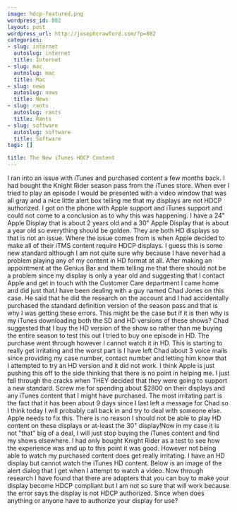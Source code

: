 ```yaml
--- 
image: hdcp-featured.png
wordpress_id: 802
layout: post
wordpress_url: http://josephcrawford.com/?p=802
categories: 
- slug: internet
  autoslug: internet
  title: Internet
- slug: mac
  autoslug: mac
  title: Mac
- slug: news
  autoslug: news
  title: News
- slug: rants
  autoslug: rants
  title: Rants
- slug: software
  autoslug: software
  title: Software
tags: []

title: The New iTunes HDCP Content
---
```

I ran into an issue with iTunes and purchased content a few months back.  I had bought the Knight Rider season pass from the iTunes store.  When ever I tried to play an episode I would be presented with a video window that was all gray and a nice little alert box telling me that my displays are not HDCP authorized.  I got on the phone with Apple support and iTunes support and could not come to a conclusion as to why this was happening.  I have a 24" Apple Display that is about 2 years old and a 30" Apple Display that is about a year old so everything should be golden.  They are both HD displays so that is not an issue.  Where the issue comes from is when Apple decided to make all of their iTMS content require HDCP displays.  I guess this is some new standard although I am not quite sure why because I have never had a problem playing any of my content in HD format at all.  After making an appointment at the Genius Bar and them telling me that there should not be a problem since my display is only a year old and suggesting that I contact Apple and get in touch with the Customer Care department I came home and did just that.I have been dealing with a guy named Chad Jones on this case.  He said that he did the research on the account and I had accidentally purchased the standard definition version of the season pass and that is why I was getting these errors.  This might be the case but if it is then why is my iTunes downloading both the SD and HD versions of these shows?  Chad suggested that I buy the HD version of the show so rather than me buying the entire season to test this out I tried to buy one episode in HD.  The purchase went through however I cannot watch it in HD.  This is starting to really get irritating and the worst part is I have left Chad about 3 voice mails since providing my case number, contact number and letting him know that I attempted to try an HD version and it did not work.  I think Apple is just pushing this off to the side thinking that there is no point in helping me.  I just fell through the cracks when THEY decided that they were going to support a new standard.  Screw me for spending about $2800 on their displays and any iTunes content that I might have purchased.  The most irritating part is the fact that it has been about 9 days since I last left a message for Chad so I think today I will probably call back in and try to deal with someone else.  Apple needs to fix this.  There is no reason I should not be able to play HD content on these displays or at-least the 30" display!Now in my case it is not "that" big of a deal, I will just stop buying the iTunes content and find my shows elsewhere.  I had only bought Knight Rider as a test to see how the experience was and up to this point it was good.  However not being able to watch my purchased content does get really irritating.  I have an HD display but cannot watch the iTunes HD content.  Below is an image of the alert dialog that I get when I attempt to watch a video.  Now through research I have found that there are adapters that you can buy to make your display become HDCP compliant but I am not so sure that will work because the error says the display is not HDCP authorized.  Since when does anything or anyone have to authorize your display for use?
